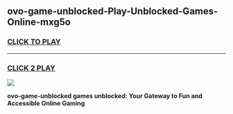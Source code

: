 
## ovo-game-unblocked-Play-Unblocked-Games-Online-mxg5o
<h3>
<a href="https://premium76.site?title=ovo-game-unblocked&ref=24A">CLICK TO PLAY</a></h3>
<hr>

<h3>
<a href="https://premium76.site?title=ovo-game-unblocked&ref=24A">CLICK 2 PLAY</a>
  
</h3>

<a href="https://premium76.site?title=ovo-game-unblocked&ref=24A"><img src="https://clearcache.store/games.png"></a>


**ovo-game-unblocked games unblocked: Your Gateway to Fun and Accessible Online Gaming**
